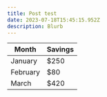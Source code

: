 ```yaml
---
title: Post test
date: 2023-07-18T15:45:15.952Z
description: Blurb
---
```

| Month    | Savings |
| -------- | ------- |
| January  | $250    |
| February | $80     |
| March    | $420    |